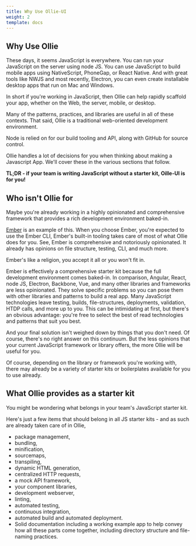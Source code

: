 ```yaml
---
title: Why Use Ollie-UI
weight: 2
template: docs
---
```


## Why Use Ollie

These days, it seems JavaScript is everywhere. You can run your JavaScript on the server using node JS. You can use JavaScript to build mobile apps using NativeScript, PhoneGap, or React Native. And with great tools like NWJS and most recently, Electron, you can even create installable desktop apps that run on Mac and Windows.

In short if you're working in JavaScript, then Ollie can help rapidly scaffold your app, whether on the Web, the server, mobile, or desktop.

Many of the patterns, practices, and libraries are useful in all of these contexts. That said, Ollie is a traditional web-oriented development environment.

Node is relied on for our build tooling and API, along with GitHub for source control.

Ollie handles a lot of decisions for you when thinking about making a Javascript App. We'll cover these in the various sections that follow.

**TL;DR - if your team is writing JavaScript without a starter kit, Oille-UI is for you!**

## Who isn't Ollie for

Maybe you're already working in a highly opinionated and comprehensive framework that provides a rich development environment baked-in.

[Ember](https://emberjs.com) is an example of this. When you choose Ember, you're
expected to use the Ember CLI, Ember's built-in tooling takes care of most of what
Ollie does for you. See, Ember is comprehensive and notoriously opinionated. It
already has opinions on file structure, testing, CLI, and much more.

Ember's like a religion, you accept it all or you won't fit in.

Ember is effectively a comprehensive starter kit because the full development
environment comes baked-in. In comparison, Angular, React, node JS, Electron, Backbone,
Vue, and many other libraries and frameworks are less opinionated. They
solve specific problems so you can pose them with other libraries and patterns to
build a real app. Many JavaScript technologies leave testing, builds, file-structures,
deployments, validation, HTDP calls, and more up to you.
This can be intimidating at first, but there's an obvious advantage: you're free to
select the best of read technologies and patterns that suit you best.

And your final solution isn't weighed down by things that you don't need. Of course,
there's no right answer on this continuum. But the less opinions that your current JavaScript framework or library offers, the more Ollie will be useful for you.

Of course, depending on the library or framework you're working with, there may
already be a variety of starter kits or boilerplates available for you to use already.

## What Ollie provides as a starter kit

You might be wondering what belongs in your team's JavaScript starter kit.

Here's just a few items that should belong in all JS starter kits - and as such are already taken care of in Ollie,

- package management,
- bundling,
- minification,
- sourcemaps,
- transpiling,
- dynamic HTML generation,
- centralized HTTP requests,
- a mock API framework,
- your component libraries,
- development webserver,
- linting,
- automated testing,
- continuous integration,
- automated build and automated deployment.
- Solid documentation including a working example app to help convey how all these parts come together, including directory structure and file-naming practices.
